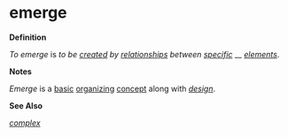 # emerge

**Definition**

_To emerge_ is _to be_ [_created_](https://github.com/gcassel/Modular-Organization-Terminology/blob/master/terms/create.md) _by_ [_relationships_](https://github.com/gcassel/Modular-Organization-Terminology/blob/master/terms/relate.md) _between_ [_specific_](https://github.com/gcassel/Modular-Organization-Terminology/blob/master/terms/specific.md) __ [_elements_](https://github.com/gcassel/Modular-Organization-Terminology/blob/master/terms/element.md).

**Notes**

_Emerge_ is a [basic](https://github.com/gcassel/Modular-Organization-Terminology/blob/master/terms/base.md) [organizing](https://github.com/gcassel/Modular-Organization-Terminology/blob/master/terms/organize.md) [concept](https://github.com/gcassel/Modular-Organization-Terminology/blob/master/terms/concept.md) along with [_design_](https://github.com/gcassel/Modular-Organization-Terminology/blob/master/terms/design.md).

**See Also**

[_complex_](https://github.com/gcassel/Modular-Organization-Terminology/blob/master/terms/complex.md)
